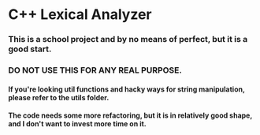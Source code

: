 # C++ Lexical Analyzer

### This is a school project and by no means of perfect, but it is a good start.
### DO NOT USE THIS FOR ANY REAL PURPOSE.

#### If you're looking util functions and hacky ways for string manipulation, please refer to the utils folder.

#### The code needs some more refactoring, but it is in relatively good shape, and I don't want to invest more time on it.